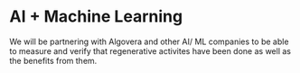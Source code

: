 # AI + Machine Learning

We will be partnering with Algovera and other AI/ ML companies to be able to measure and verify that regenerative activites have been done as well as the benefits from them.
